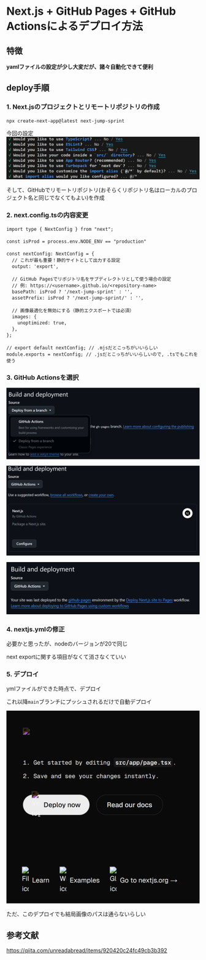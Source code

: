 # Next.js + GitHub Pages + GitHub Actionsによるデプロイ方法

## 特徴

**yamlファイルの設定が少し大変だが、諸々自動化できて便利**

## deploy手順

### 1. Next.jsのプロジェクトとリモートリポジトリの作成
```
npx create-next-app@latest next-jump-sprint
```

今回の設定
![alt text](Nextjs_init.png)

そして、GitHubでリモートリポジトリ(おそらくリポジトリ名はローカルのプロジェクト名と同じでなくてもよい)を作成

### 2. next.config.tsの内容変更

```
import type { NextConfig } from "next";

const isProd = process.env.NODE_ENV == "production"

const nextConfig: NextConfig = {
  // これが最も重要！静的サイトとして出力する設定
  output: 'export',

  // GitHub Pagesでリポジトリ名をサブディレクトリとして使う場合の設定
  // 例: https://<username>.github.io/<repository-name>
  basePath: isProd ? '/next-jump-sprint' : '',
  assetPrefix: isProd ? '/next-jump-sprint/' : '',

  // 画像最適化を無効にする（静的エクスポートでは必須）
  images: {
    unoptimized: true,
  },
};

// export default nextConfig; // .mjsだとこっちがいいらしい
module.exports = nextConfig; // .jsだとこっちがいいらしいので, .tsでもこれを使う

```

### 3. GitHub Actionsを選択
![alt text](gitHub-actions-button.png)

![alt text](gitHub-actions-next-js.png)

![alt text](setting-pages-github-actions.png)

### 4. nextjs.ymlの修正

必要かと思ったが、nodeのバージョンが20で同じ

next exportに関する項目がなくて消さなくていい

### 5. デプロイ

ymlファイルができた時点で、デプロイ

これ以降`main`ブランチにプッシュされるだけで自動デプロイ

![alt text](deploy_result.png)

ただ、このデプロイでも結局画像のパスは通らないらしい

## 参考文献

https://qiita.com/unreadabread/items/920420c24fc49cb3b392